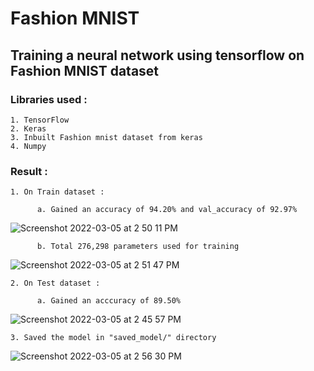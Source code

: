 
# Fashion MNIST 

## Training a neural network using tensorflow on Fashion MNIST dataset

### Libraries used : 

    1. TensorFlow 
    2. Keras
    3. Inbuilt Fashion mnist dataset from keras 
    4. Numpy


### Result : 
    1. On Train dataset : 
    
          a. Gained an accuracy of 94.20% and val_accuracy of 92.97%
![Screenshot 2022-03-05 at 2 50 11 PM](https://user-images.githubusercontent.com/63935255/156877072-e28a211b-b484-40f6-8813-3f9fb8a141a7.png)
            
          b. Total 276,298 parameters used for training
![Screenshot 2022-03-05 at 2 51 47 PM](https://user-images.githubusercontent.com/63935255/156877133-a2a698fc-362a-4f75-b388-5b73fdf11012.png)


    2. On Test dataset :
    
          a. Gained an acccuracy of 89.50%
![Screenshot 2022-03-05 at 2 45 57 PM](https://user-images.githubusercontent.com/63935255/156877196-59aaabf8-85bb-45e5-95a3-ad3ef3b07002.png)


    3. Saved the model in "saved_model/" directory 
![Screenshot 2022-03-05 at 2 56 30 PM](https://user-images.githubusercontent.com/63935255/156877277-79fa7d0e-caff-4990-b7e2-9c0376e26446.png)


